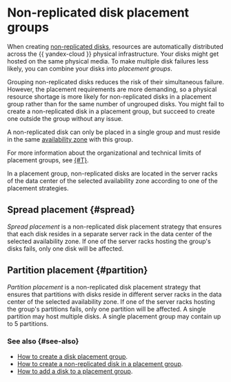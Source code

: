 # Non-replicated disk placement groups

When creating [non-replicated disks](disk.md#disks_types), resources are automatically distributed across the {{ yandex-cloud }} physical infrastructure. Your disks might get hosted on the same physical media. To make multiple disk failures less likely, you can combine your disks into _placement groups_.

Grouping non-replicated disks reduces the risk of their simultaneous failure. However, the placement requirements are more demanding, so a physical resource shortage is more likely for non-replicated disks in a placement group rather than for the same number of ungrouped disks. You might fail to create a non-replicated disk in a placement group, but succeed to create one outside the group without any issue.

A non-replicated disk can only be placed in a single group and must reside in the same [availability zone](../../overview/concepts/geo-scope.md) with this group.

For more information about the organizational and technical limits of placement groups, see [{#T}](../concepts/limits.md).

In a placement group, non-replicated disks are located in the server racks of the data center of the selected availability zone according to one of the placement strategies.

## Spread placement {#spread}

_Spread placement_ is a non-replicated disk placement strategy that ensures that each disk resides in a separate server rack in the data center of the selected availability zone. If one of the server racks hosting the group's disks fails, only one disk will be affected.

## Partition placement {#partition}

_Partition placement_ is a non-replicated disk placement strategy that ensures that partitions with disks reside in different server racks in the data center of the selected availability zone. If one of the server racks hosting the group's partitions fails, only one partition will be affected. A single partition may host multiple disks. A single placement group may contain up to 5 partitions.

### See also {#see-also}

* [How to create a disk placement group](../operations/disk-placement-groups/create.md).
* [How to create a non-replicated disk in a placement group](../operations/disk-create/nonreplicated.md#nr-disk-in-group).
* [How to add a disk to a placement group](../operations/disk-placement-groups/add-disk.md).